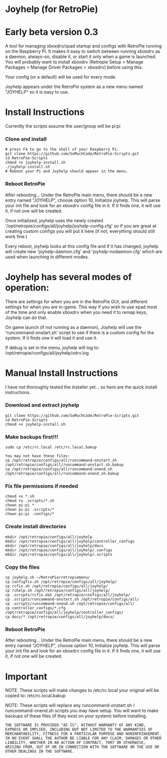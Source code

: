 # Joyhelp (for RetroPie)
# Early beta version 0.3

A tool for managing xboxdrv/xpad startup and configs with RetroPie running on the Raspberry Pi. It makes it easy to swtich between running xboxdrv as a daemon, always-on, disable it, or start it only when a game is launched. You will probably want to install xboxdrv (Retropie Setup > Manage Packages > Manage Driver Packages > xboxdrv) before using this.

Your config (or a default) will be used for every mode.

Joyhelp appears under the RetroPie system as a new menu named "JOYHELP" so it is easy to use.

# Install Instructions
Currently the scripts assume the user/group will be pi:pi

### Clone and install
	# press F4 to go to the shell of your Raspberry Pi.
	git clone https://github.com/SoMuchCode/RetroPie-Scripts.git
	cd RetroPie-Scripts
	chmod +x joyhelp-install.sh
	./joyhelp-install.sh
	# Reboot your Pi and Joyhelp should appear in the menu.

### Reboot RetroPie

After rebooting...
Under the RetroPie main menu, there should be a new entry named "JOYHELP", choose option 10, Initialize joyhelp. This will parse your init file and look for an xboxdrv config file in it. If it finds one, it will use it, if not one will be created.

Once initialized, joyhelp uses the newly created '/opt/retropie/configs/all/joyhelp/joyhelp-config.cfg' so if you are great at creating custom configs you will put it here (if not, everything should still work fine.)

Every reboot, joyhelp looks at this config file and if it has changed, joyhelp will create new 'joyhelp-daemon.cfg' and 'joyhelp-nodaemon.cfg' which are used when launching in different modes.

# Joyhelp has several modes of operation:
There are settings for when you are in the RetroPie GUI, and different settings for when you are in-game. This way if you wish to use xpad most of the time and only enable xboxdrv when you need it to remap keys, Joyhelp can do that.

On game launch (if not running as a daemon), Joyhelp will use the 'runcommand-onstart.sh' script to see if there is a custom config for the system. If it finds one it will load it and use it.
	
If debug is set in the menu, joyhelp will log to:
/opt/retropie/configs/all/joyhelp/xdrv.log

# Manual Install Instructions
I have not thoroughly tested the installer yet... so here are the quick install instructions.

### Download and extract joyhelp
	git clone https://github.com/SoMuchCode/RetroPie-Scripts.git
	cd RetroPie-Scripts
	chmod +x joyhelp-install.sh

### Make backups first!!!
	sudo cp /etc/rc.local /etc/rc.local.bakup

	You may not have these files:
	cp /opt/retropie/configs/all/runcommand-onstart.sh /opt/retropie/configs/all/runcommand-onstart.sh.bakup
	cp /opt/retropie/configs/all/runcommand-onend.sh /opt/retropie/configs/all/runcommand-onend.sh.bakup

### Fix file permissions if needed
	chmod +x *.sh
	chmod +x .scripts/*.sh
	chown pi:pi *
	chown pi:pi .scripts/*
	chown pi:pi .configs/*
	
### Create install directories
	mkdir /opt/retropie/configs/all/joyhelp
	mkdir /opt/retropie/configs/all/joyhelp/controller_configs
	mkdir /opt/retropie/configs/all/joyhelp/docs
	mkdir /opt/retropie/configs/all/joyhelp/.configs
	mkdir /opt/retropie/configs/all/joyhelp/.scripts

### Copy the files
	cp joyhelp.sh ~/RetroPie/retropiemenu/
	cp configfix.sh /opt/retropie/configs/all/joyhelp/
	cp rcfix.sh /opt/retropie/configs/all/joyhelp/
	cp rchelp.sh /opt/retropie/configs/all/joyhelp/
	cp .scripts/rcfix.dat /opt/retropie/configs/all/joyhelp/
	cp .scripts/runcommand-onstart.sh /opt/retropie/configs/all/
	cp .scripts/runcommand-onend.sh /opt/retropie/configs/all/
	cp controller_configs/*.cfg /opt/retropie/configs/all/joyhelp/controller_configs/
	cp docs/* /opt/retropie/configs/all/joyhelp/docs/

### Reboot RetroPie

After rebooting...
Under the RetroPie main menu, there should be a new entry named "JOYHELP", choose option 10, Initialize joyhelp. This will parse your init file and look for an xboxdrv config file in it. If it finds one, it will use it, if not one will be created.
	
# Important
NOTE: These scripts will make changes to /etc/rc.local
your original will be copied to: /etc/rc.local.bakup

NOTE: These scripts will replace any runcommand-onstart.sh / runcommand-onend.sh scripts you may have setup. You will want to make backups of these files (if they exist on your system) before installing.

	THE SOFTWARE IS PROVIDED "AS IS", WITHOUT WARRANTY OF ANY KIND, EXPRESS OR IMPLIED, INCLUDING BUT NOT LIMITED TO THE WARRANTIES OF MERCHANTABILITY, FITNESS FOR A PARTICULAR PURPOSE AND NONINFRINGEMENT. IN NO EVENT SHALL THE AUTHOR BE LIABLE FOR ANY CLAIM, DAMAGES OR OTHER LIABILITY, WHETHER IN AN ACTION OF CONTRACT, TORT OR OTHERWISE, ARISING FROM, OUT OF OR IN CONNECTION WITH THE SOFTWARE OR THE USE OR OTHER DEALINGS IN THE SOFTWARE.